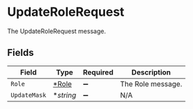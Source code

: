 # UpdateRoleRequest

The UpdateRoleRequest message.


## Fields

| Field                                | Type                                 | Required                             | Description                          |
| ------------------------------------ | ------------------------------------ | ------------------------------------ | ------------------------------------ |
| `Role`                               | [*Role](../../models/shared/role.md) | :heavy_minus_sign:                   | The Role message.                    |
| `UpdateMask`                         | **string*                            | :heavy_minus_sign:                   | N/A                                  |